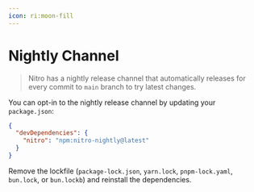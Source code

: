 ```yaml
---
icon: ri:moon-fill
---
```


# Nightly Channel

> Nitro has a nightly release channel that automatically releases for every commit to `main` branch to try latest changes.

You can opt-in to the nightly release channel by updating your `package.json`:

```json
{
  "devDependencies": {
    "nitro": "npm:nitro-nightly@latest"
  }
}
```

Remove the lockfile (`package-lock.json`, `yarn.lock`, `pnpm-lock.yaml`, `bun.lock`, or `bun.lockb`) and reinstall the dependencies.
